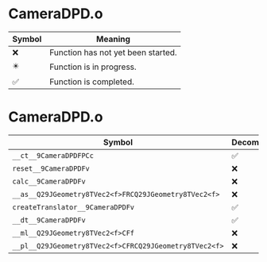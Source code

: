 # CameraDPD.o
| Symbol | Meaning 
| ------------- | ------------- 
| :x: | Function has not yet been started. 
| :eight_pointed_black_star: | Function is in progress. 
| :white_check_mark: | Function is completed. 


# CameraDPD.o
| Symbol | Decompiled? |
| ------------- | ------------- |
| `__ct__9CameraDPDFPCc` | :white_check_mark: |
| `reset__9CameraDPDFv` | :x: |
| `calc__9CameraDPDFv` | :x: |
| `__as__Q29JGeometry8TVec2<f>FRCQ29JGeometry8TVec2<f>` | :x: |
| `createTranslator__9CameraDPDFv` | :white_check_mark: |
| `__dt__9CameraDPDFv` | :white_check_mark: |
| `__ml__Q29JGeometry8TVec2<f>CFf` | :x: |
| `__pl__Q29JGeometry8TVec2<f>CFRCQ29JGeometry8TVec2<f>` | :x: |
